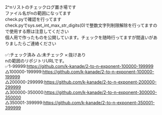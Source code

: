 2^nリストのチェックログ置き場です<br>
ファイル名がnの範囲になってます<br>
check.pyで確認を行ってます<br>
check.pyでsys.set_int_max_str_digits(0)で整数文字列制限解除を行ってますので使用する際は注意してください<br>
個人用で作ったものを公開しています。チェックを随時行ってますが間違いがありましたらご連絡ください<br>
<br>
✅:チェック済み △:未チェック ×:抜けあり<br>
nの範囲のリポジトリURLです。<br>
✅1-99999:https://github.com/k-kanade/2-to-n-exponent-100000-199999<br>
△100000-199999:https://github.com/k-kanade/2-to-n-exponent-100000-199999<br>
△200000-299999:https://github.com/k-kanade/2-to-n-exponent-200000-299999<br>
△300000-350000:https://github.com/k-kanade/2-to-n-exponent-300000-350000<br>
△350001-399999:https://github.com/k-kanade/2-to-n-exponent-350001-399999<br>
